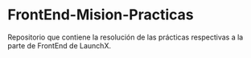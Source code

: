 # FrontEnd-Mision-Practicas

Repositorio que contiene la resolución de las prácticas respectivas a la parte de FrontEnd de LaunchX.
